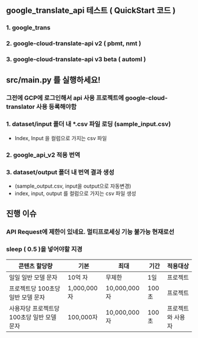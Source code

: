 ## google_translate_api 테스트 ( QuickStart 코드 )
### 1. google_trans 
### 2. google-cloud-translate-api v2 ( pbmt, nmt )
### 3. google-cloud-translate-api v3 beta ( automl )

## src/main.py 를 실행하세요!
### 그전에 GCP에 로그인해서 api 사용 프로젝트에 google-cloud-translator 사용 등록해야함
### 1. dataset/input 폴더 내 *.csv 파일 로딩 (sample_input.csv)
- Index, Input 을 컬럼으로 가지는 csv 파일
### 2. google_api_v2 적용 번역
### 3. dataset/output 폴더 내 번역 결과 생성
- (sample_output.csv, input을 output으로 자동변경)
- index, input, output 를 컬럼으로 가지는 csv 파일 생성

## 진행 이슈
### API Request에 제한이 있네요. 멀티프로세싱 기능 불가능 현재로선
### sleep ( 0.5 )을 넣어야할 지경
|콘텐츠 할당량|기본|최대|기간|적용대상|
|-|-|-|-|-|
|일일 일반 모델 문자|	10억 자|	무제한|	1일|	프로젝트|
|프로젝트당 100초당 일반 모델 문자|	1,000,000자|	10,000,000자|	100초|	프로젝트|
|사용자당 프로젝트당 100초당 일반 모델 문자|	100,000자|	10,000,000자|	100초|	프로젝트와 사용자|
